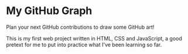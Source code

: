 # My GitHub Graph
Plan your next GitHub contributions to draw some GitHub art!

This is my first web project written in HTML, CSS and JavaScript, a good pretext for me to put into practice what I've been learning so far.


